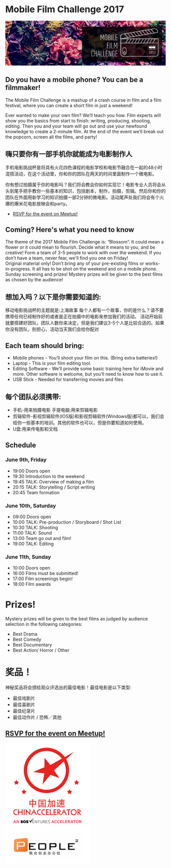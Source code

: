 # Mobile Film Challenge 2017

<img class="hero_hidden" src="/events/images/mobile_film_challenge_2017_emailbanner_600.jpg" />

## Do you have a mobile phone? You can be a filmmaker!

The Mobile Film Challenge is a mashup of a crash course in film and a film festival, where you can create a short film in just a weekend!

Ever wanted to make your own film?  We’ll teach you how.  Film experts will show you the basics from start to finish: writing, producing, shooting, editing. Then you and your team will go out and use your newfound knowledge to create a 2-minute film.  At the end of the event we’ll break out the popcorn, screen all the films, and party! 

## 嗨只要你有一部手机你就能成为电影制作人

手机电影挑战杯是将具有火花四色课程的电影学校和电影节融合在一起的48小时混搭活动，在这个活动里，你和你的团队在两天的时间里面制作一个微电影。

你有想过拍摄属于你的电影吗？我们将会教会你如何实现它！电影专业人员将会从头到尾手把手教你一些基本的知识，包括剧本，制作，拍摄，剪辑。然后你和你的团队在外面用新学习的知识拍摄一部2分钟的微电影。活动尾声处我们将会有个火爆的爆米花电影放映会和party。

 - [RSVP for the event on Meetup!](https://www.meetup.com/Techyizu/events/239952303/)

## Coming? Here's what you need to know

The theme of the 2017 Mobile Film Challenge is: “Blossom”.  It could mean a flower or it could mean to flourish.  Decide what it means to you, and be creative!
Form a team of 3-5 people to work with over the weekend.  If you don’t have a team, never fear, we'll find you one on Friday!  
Original material only!  Don’t bring any of your pre-existing films or works-in-progress.  It all has to be shot on the weekend and on a mobile phone.
Sunday screening and prizes!  Mystery prizes will be given to the best films as chosen by the audience! 

## 想加入吗？以下是你需要知道的:

移动电影挑战杯的主题就是:上海故事 每个人都有一个故事，你的是什么？请不要携带任何已经制作好的或者是正在拍摄中的电影来参加我们的活动。 活动开始前就要搭建好团队，团队人数你来决定，但是我们建议3-5个人是比较合适的。如果你没有团队，别担心，活动当天我们会给你配对

## Each team should bring:

- Mobile phones - You’ll shoot your film on this.  (Bring extra batteries!)
- Laptop - This is your film editing tool.
- Editing Software - We’ll provide some basic training here for iMovie and more.  Other software is welcome, but you’ll need to know how to use it.
- USB Stick - Needed for transferring movies and files

## 每个团队必须携带:

* 手机-用来拍摄电影 手提电脑:用来剪辑电影  
* 剪辑软件-影视剪辑软件(IOS版)和影视剪辑软件(Windows版)都可以，我们会给你一些基本的培训。其他的软件也可以，但是你要知道如何使用。
* U盘:用来传电影和文档

## Schedule

### June 9th, Friday

* 19:00	Doors open
* 19:30	Introduction to the weekend
* 19:45	TALK:  Overview of making a film
* 20:15	TALK:  Storytelling / Script writing
* 20:45	Team formation

### June 10th, Saturday

* 09:00	Doors open
* 10:00	TALK: Pre-production / Storyboard / Shot List
* 10:30 TALK: Shooting
* 11:00	TALK: Sound 
* 13:00 Team go out and film!
* 19:00 TALK:  Editing

### June 11th, Sunday

* 10:00	Doors open
* 16:00	Films must be submitted!
* 17:00 Film screenings begin!
* 18:00 Film awards

# Prizes! 

Mystery prizes will be given to the best films as judged by audience selection in the following categories:

* Best Drama
* Best Comedy
* Best Documentary
* Best Action/ Horror / Other

# 奖品！

神秘奖品将会颁给观众评选出的最佳电影！最佳电影是以下类型:

* 最佳戏剧片
* 最佳喜剧片
* 最佳纪录片
* 最佳动作片 / 恐怖／其他

## [RSVP for the event on Meetup!](https://www.meetup.com/Techyizu/events/239952303/)

![](/events/images/Chinaccelerator_Peoplesquared.png)
